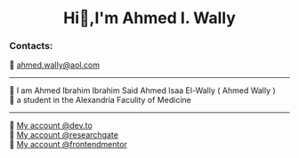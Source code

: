 <h1 align="center">Hi👋,I'm Ahmed I. Wally</h1>

<h3 align="left">Contacts:</h3>

📧 ahmed.wally@aol.com  

---

🪪 I am Ahmed Ibrahim Ibrahim Said Ahmed Isaa El-Wally ( Ahmed Wally )  
🏫 a student in the Alexandria Faculity of Medicine  

---

🚀 [My account @dev.to](https://dev.to/ahmed-wally)  
🚀 [My account @researchgate](https://www.researchgate.net/profile/Ahmed-Wally-2)  
🚀 [My account @frontendmentor](https://www.frontendmentor.io/profile/ahmed-wally)


